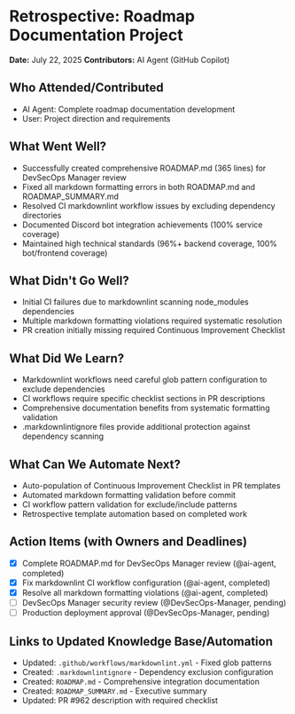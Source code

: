 # Retrospective: Roadmap Documentation Project

**Date:** July 22, 2025
**Contributors:** AI Agent (GitHub Copilot)

## Who Attended/Contributed

- AI Agent: Complete roadmap documentation development
- User: Project direction and requirements

## What Went Well?

- Successfully created comprehensive ROADMAP.md (365 lines) for DevSecOps Manager review
- Fixed all markdown formatting errors in both ROADMAP.md and ROADMAP_SUMMARY.md
- Resolved CI markdownlint workflow issues by excluding dependency directories
- Documented Discord bot integration achievements (100% service coverage)
- Maintained high technical standards (96%+ backend coverage, 100% bot/frontend coverage)

## What Didn't Go Well?

- Initial CI failures due to markdownlint scanning node_modules dependencies
- Multiple markdown formatting violations required systematic resolution
- PR creation initially missing required Continuous Improvement Checklist

## What Did We Learn?

- Markdownlint workflows need careful glob pattern configuration to exclude dependencies
- CI workflows require specific checklist sections in PR descriptions
- Comprehensive documentation benefits from systematic formatting validation
- .markdownlintignore files provide additional protection against dependency scanning

## What Can We Automate Next?

- Auto-population of Continuous Improvement Checklist in PR templates
- Automated markdown formatting validation before commit
- CI workflow pattern validation for exclude/include patterns
- Retrospective template automation based on completed work

## Action Items (with Owners and Deadlines)

- [x] Complete ROADMAP.md for DevSecOps Manager review (@ai-agent, completed)
- [x] Fix markdownlint CI workflow configuration (@ai-agent, completed)
- [x] Resolve all markdown formatting violations (@ai-agent, completed)
- [ ] DevSecOps Manager security review (@DevSecOps-Manager, pending)
- [ ] Production deployment approval (@DevSecOps-Manager, pending)

## Links to Updated Knowledge Base/Automation

- Updated: `.github/workflows/markdownlint.yml` - Fixed glob patterns
- Created: `.markdownlintignore` - Dependency exclusion configuration
- Created: `ROADMAP.md` - Comprehensive integration documentation
- Created: `ROADMAP_SUMMARY.md` - Executive summary
- Updated: PR #962 description with required checklist
